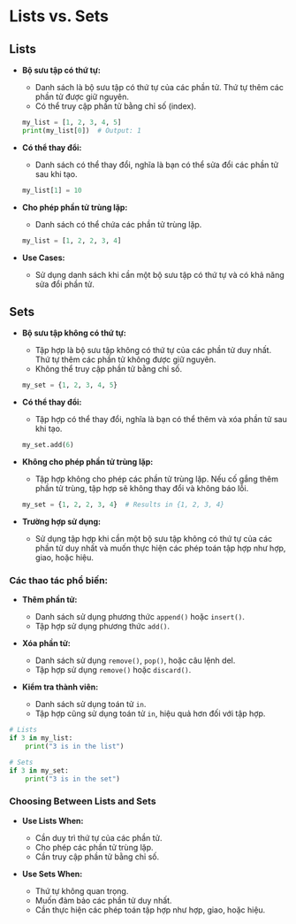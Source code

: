 # Lists vs. Sets

## Lists

- **Bộ sưu tập có thứ tự:**
  - Danh sách là bộ sưu tập có thứ tự của các phần tử. Thứ tự thêm các phần tử được giữ nguyên.
  - Có thể truy cập phần tử bằng chỉ số (index).

  ```python
  my_list = [1, 2, 3, 4, 5]
  print(my_list[0])  # Output: 1
  ```

- **Có thể thay đổi:**
  - Danh sách có thể thay đổi, nghĩa là bạn có thể sửa đổi các phần tử sau khi tạo.

  ```python
  my_list[1] = 10
  ```

- **Cho phép phần tử trùng lặp:**
  - Danh sách có thể chứa các phần tử trùng lặp.

  ```python
  my_list = [1, 2, 2, 3, 4]
  ```

- **Use Cases:**
  - Sử dụng danh sách khi cần một bộ sưu tập có thứ tự và có khả năng sửa đổi phần tử.

## Sets

- **Bộ sưu tập không có thứ tự:**
  - Tập hợp là bộ sưu tập không có thứ tự của các phần tử duy nhất. Thứ tự thêm các phần tử không được giữ nguyên.
  - Không thể truy cập phần tử bằng chỉ số.

  ```python
  my_set = {1, 2, 3, 4, 5}
  ```

- **Có thể thay đổi:**
  - Tập hợp có thể thay đổi, nghĩa là bạn có thể thêm và xóa phần tử sau khi tạo.

  ```python
  my_set.add(6)
  ```

- **Không cho phép phần tử trùng lặp:**
  - Tập hợp không cho phép các phần tử trùng lặp. Nếu cố gắng thêm phần tử trùng, tập hợp sẽ không thay đổi và không báo lỗi.

  ```python
  my_set = {1, 2, 2, 3, 4}  # Results in {1, 2, 3, 4}
  ```

- **Trường hợp sử dụng:**
  - Sử dụng tập hợp khi cần một bộ sưu tập không có thứ tự của các phần tử duy nhất và muốn thực hiện các phép toán tập hợp như hợp, giao, hoặc hiệu.

### Các thao tác phổ biến:

- **Thêm phần tử:**
  - Danh sách sử dụng phương thức `append()` hoặc `insert()`.
  - Tập hợp sử dụng phương thức `add()`.

- **Xóa phần tử:**
  - Danh sách sử dụng  `remove()`, `pop()`, hoặc câu lệnh del.
  - Tập hợp sử dụng `remove()` hoặc `discard()`.

- **Kiểm tra thành viên:**
  - Danh sách sử dụng toán tử `in`.
  - Tập hợp cũng sử dụng toán tử `in`, hiệu quả hơn đối với tập hợp.

```python
# Lists
if 3 in my_list:
    print("3 is in the list")

# Sets
if 3 in my_set:
    print("3 is in the set")
```

### Choosing Between Lists and Sets

- **Use Lists When:**
  - Cần duy trì thứ tự của các phần tử.
  - Cho phép các phần tử trùng lặp.
  - Cần truy cập phần tử bằng chỉ số.

- **Use Sets When:**
  - Thứ tự không quan trọng.
  - Muốn đảm bảo các phần tử duy nhất.
  - Cần thực hiện các phép toán tập hợp như hợp, giao, hoặc hiệu.